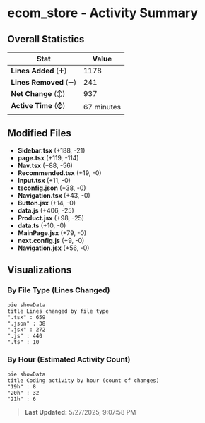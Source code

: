 # ecom_store - Activity Summary 

## Overall Statistics

| Stat                   | Value                                                             |
| ---------------------- | ----------------------------------------------------------------- |
| **Lines Added** (➕)   | 1178                                          |
| **Lines Removed** (➖) | 241                                        |
| **Net Change** (↕)    | 937                |
| **Active Time** (⌚)   | 67 minutes |


## Modified Files
- **Sidebar.tsx** (+188, -21)
- **page.tsx** (+119, -114)
- **Nav.tsx** (+88, -56)
- **Recommended.tsx** (+19, -0)
- **Input.tsx** (+11, -0)
- **tsconfig.json** (+38, -0)
- **Navigation.tsx** (+43, -0)
- **Button.jsx** (+14, -0)
- **data.js** (+406, -25)
- **Product.jsx** (+98, -25)
- **data.ts** (+10, -0)
- **MainPage.jsx** (+79, -0)
- **next.config.js** (+9, -0)
- **Navigation.jsx** (+56, -0)

## Visualizations

### By File Type (Lines Changed)

```mermaid
pie showData
title Lines changed by file type
".tsx" : 659
".json" : 38
".jsx" : 272
".js" : 440
".ts" : 10
```

### By Hour (Estimated Activity Count)

```mermaid
pie showData
title Coding activity by hour (count of changes)
"19h" : 8
"20h" : 32
"21h" : 6
```


> **Last Updated:** 5/27/2025, 9:07:58 PM